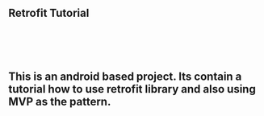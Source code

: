 <h2>Retrofit Tutorial <h2/><br/>
<br/>

This is an android based project. Its contain a tutorial how to use retrofit library and also using MVP as the pattern.
